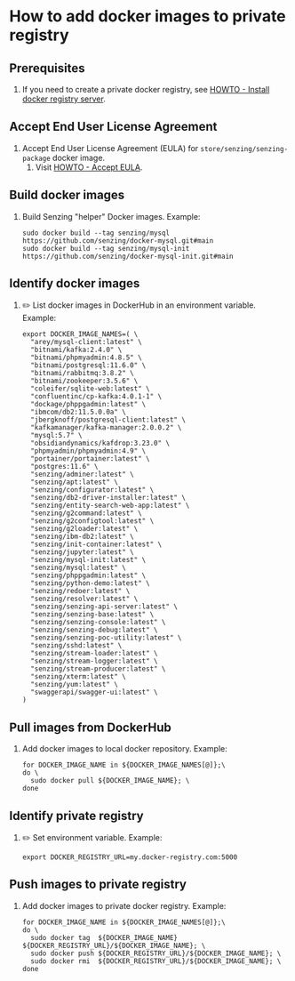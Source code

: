 # How to add docker images to private registry

## Prerequisites

1. If you need to create a private docker registry, see
       [HOWTO - Install docker registry server](https://github.com/Senzing/knowledge-base/blob/master/HOWTO/install-docker-registry-server.md).

## Accept End User License Agreement

1. Accept End User License Agreement (EULA) for `store/senzing/senzing-package` docker image.
    1. Visit [HOWTO - Accept EULA](https://github.com/Senzing/knowledge-base/blob/master/HOWTO/accept-eula.md#storesenzingsenzing-package-docker-image).

## Build docker images

1. Build Senzing "helper" Docker images.
   Example:

    ```console
    sudo docker build --tag senzing/mysql        https://github.com/senzing/docker-mysql.git#main
    sudo docker build --tag senzing/mysql-init   https://github.com/senzing/docker-mysql-init.git#main
    ```

## Identify docker images

1. :pencil2: List docker images in DockerHub in an environment variable.
   Example:

    ```console
    export DOCKER_IMAGE_NAMES=( \
      "arey/mysql-client:latest" \
      "bitnami/kafka:2.4.0" \
      "bitnami/phpmyadmin:4.8.5" \
      "bitnami/postgresql:11.6.0" \
      "bitnami/rabbitmq:3.8.2" \
      "bitnami/zookeeper:3.5.6" \
      "coleifer/sqlite-web:latest" \
      "confluentinc/cp-kafka:4.0.1-1" \
      "dockage/phppgadmin:latest" \
      "ibmcom/db2:11.5.0.0a" \
      "jbergknoff/postgresql-client:latest" \
      "kafkamanager/kafka-manager:2.0.0.2" \
      "mysql:5.7" \
      "obsidiandynamics/kafdrop:3.23.0" \
      "phpmyadmin/phpmyadmin:4.9" \
      "portainer/portainer:latest" \
      "postgres:11.6" \
      "senzing/adminer:latest" \
      "senzing/apt:latest" \
      "senzing/configurator:latest" \
      "senzing/db2-driver-installer:latest" \
      "senzing/entity-search-web-app:latest" \
      "senzing/g2command:latest" \
      "senzing/g2configtool:latest" \
      "senzing/g2loader:latest" \
      "senzing/ibm-db2:latest" \
      "senzing/init-container:latest" \
      "senzing/jupyter:latest" \
      "senzing/mysql-init:latest" \
      "senzing/mysql:latest" \
      "senzing/phppgadmin:latest" \
      "senzing/python-demo:latest" \
      "senzing/redoer:latest" \
      "senzing/resolver:latest" \
      "senzing/senzing-api-server:latest" \
      "senzing/senzing-base:latest" \
      "senzing/senzing-console:latest" \
      "senzing/senzing-debug:latest" \
      "senzing/senzing-poc-utility:latest" \
      "senzing/sshd:latest" \
      "senzing/stream-loader:latest" \
      "senzing/stream-logger:latest" \
      "senzing/stream-producer:latest" \
      "senzing/xterm:latest" \
      "senzing/yum:latest" \
      "swaggerapi/swagger-ui:latest" \
    )
    ```

## Pull images from DockerHub

1. Add docker images to local docker repository.
   Example:

    ```console
    for DOCKER_IMAGE_NAME in ${DOCKER_IMAGE_NAMES[@]};\
    do \
      sudo docker pull ${DOCKER_IMAGE_NAME}; \
    done
    ```

## Identify private registry

1. :pencil2: Set environment variable.
   Example:

    ```console
    export DOCKER_REGISTRY_URL=my.docker-registry.com:5000
    ```

## Push images to private registry

1. Add docker images to private docker registry.
   Example:

    ```console
    for DOCKER_IMAGE_NAME in ${DOCKER_IMAGE_NAMES[@]};\
    do \
      sudo docker tag  ${DOCKER_IMAGE_NAME} ${DOCKER_REGISTRY_URL}/${DOCKER_IMAGE_NAME}; \
      sudo docker push ${DOCKER_REGISTRY_URL}/${DOCKER_IMAGE_NAME}; \
      sudo docker rmi  ${DOCKER_REGISTRY_URL}/${DOCKER_IMAGE_NAME}; \
    done
    ```
